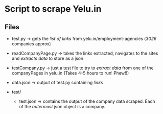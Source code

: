 # Script to scrape Yelu.in

## Files
* test.py -> gets the _*list of links*_ from yelu.in/employment-agencies (_3026_ companies approx)
* readCompanyPage.py -> takes the links extracted, navigates to the sites and _*extracts data*_ to store as a json
* testCompany.py -> just a test file to try to *_extract data_* from one of the companyPages in yelu.in (Takes 4-5 hours to run! Phew!!)

* data.json -> output of test.py containing _*links*_
* test/
    * test.json -> contains the output of the company data scraped. Each of the *_outermost_* json object is a company.